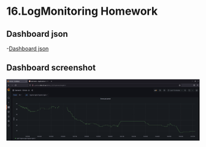 # 16.LogMonitoring Homework

## Dashboard json

-[Dashboard json](errors_dash.json)

## Dashboard screenshot

![Screenshot](dashboard.png)
